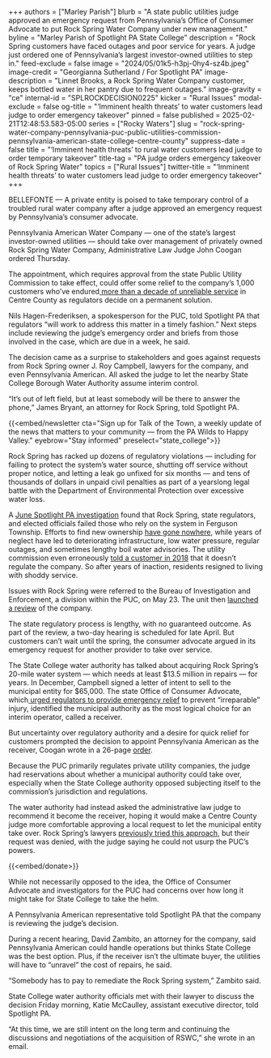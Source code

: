 +++
authors = ["Marley Parish"]
blurb = "A state public utilities judge approved an emergency request from Pennsylvania’s Office of Consumer Advocate to put Rock Spring Water Company under new management."
byline = "Marley Parish of Spotlight PA State College"
description = "Rock Spring customers have faced outages and poor service for years. A judge just ordered one of Pennsylvania’s largest investor-owned utilities to step in."
feed-exclude = false
image = "2024/05/01k5-h3pj-0hy4-sz4b.jpeg"
image-credit = "Georgianna Sutherland / For Spotlight PA"
image-description = "Linnet Brooks, a Rock Spring Water Company customer, keeps bottled water in her pantry due to frequent outages."
image-gravity = "ce"
internal-id = "SPLROCKDECISION0225"
kicker = "Rural Issues"
modal-exclude = false
og-title = "‘Imminent health threats’ to water customers lead judge to order emergency takeover"
pinned = false
published = 2025-02-21T12:48:53.583-05:00
series = ["Rocky Waters"]
slug = "rock-spring-water-company-pennsylvania-puc-public-utilities-commission-pennsylvania-american-state-college-centre-county"
suppress-date = false
title = "‘Imminent health threats’ to rural water customers lead judge to order temporary takeover"
title-tag = "PA judge orders emergency takeover of Rock Spring Water"
topics = ["Rural Issues"]
twitter-title = "‘Imminent health threats’ to water customers lead judge to order emergency takeover"
+++

BELLEFONTE — A private entity is poised to take temporary control of a troubled rural water company after a judge approved an emergency request by Pennsylvania’s consumer advocate.

Pennsylvania American Water Company — one of the state’s largest investor-owned utilities — should take over management of privately owned Rock Spring Water Company, Administrative Law Judge John Coogan ordered Thursday.

The appointment, which requires approval from the state Public Utility Commission to take effect, could offer some relief to the company’s 1,000 customers who’ve endured<a href="https://www.spotlightpa.org/statecollege/2024/06/pennsylvania-rock-spring-water-company-ferguson-township-environment-utilities/"> more than a decade of unreliable service</a> in Centre County as regulators decide on a permanent solution.

Nils Hagen-Frederiksen, a spokesperson for the PUC, told Spotlight PA that regulators “will work to address this matter in a timely fashion.” Next steps include reviewing the judge’s emergency order and briefs from those involved in the case, which are due in a week, he said.

The decision came as a surprise to stakeholders and goes against requests from Rock Spring owner J. Roy Campbell, lawyers for the company, and even Pennsylvania American. All asked the judge to let the nearby State College Borough Water Authority assume interim control.

“It’s out of left field, but at least somebody will be there to answer the phone,” James Bryant, an attorney for Rock Spring, told Spotlight PA.

{{<embed/newsletter cta="Sign up for Talk of the Town, a weekly update of the news that matters to your community — from the PA Wilds to Happy Valley." eyebrow="Stay informed" preselect="state_college">}}

Rock Spring has racked up dozens of regulatory violations — including for failing to protect the system’s water source, shutting off service without proper notice, and letting a leak go unfixed for six months — and tens of thousands of dollars in unpaid civil penalties as part of a yearslong legal battle with the Department of Environmental Protection over excessive water loss.

A <a href="https://www.spotlightpa.org/statecollege/2024/06/pennsylvania-rock-spring-water-company-ferguson-township-environment-utilities/">June Spotlight PA investigation</a> found that Rock Spring, state regulators, and elected officials failed those who rely on the system in Ferguson Township. Efforts to find new ownership <a href="https://www.spotlightpa.org/statecollege/2024/07/rural-pennsylvania-rock-spring-water-company-state-college-centre-county/">have gone nowhere</a>, while years of neglect have led to deteriorating infrastructure, low water pressure, regular outages, and sometimes lengthy boil water advisories. The utility commission even erroneously <a href="https://www.spotlightpa.org/statecollege/2024/06/pennsylvania-rock-spring-water-company-ferguson-township-environment-utilities/">told a customer in 2018</a> that it doesn’t regulate the company. So after years of inaction, residents resigned to living with shoddy service.

Issues with Rock Spring were referred to the Bureau of Investigation and Enforcement, a division within the PUC, on May 23. The unit then <a href="https://www.spotlightpa.org/statecollege/2024/09/rural-pennsylvania-rock-spring-water-company-centre-county-public-utilities-commission/">launched a review</a> of the company.

The state regulatory process is lengthy, with no guaranteed outcome. As part of the review, a two-day hearing is scheduled for late April. But customers can’t wait until the spring, the consumer advocate argued in its emergency request for another provider to take over service.

The State College water authority has talked about acquiring Rock Spring’s 20-mile water system — which needs at least $13.5 million in repairs — for years. In December, Campbell signed a letter of intent to sell to the municipal entity for $65,000. The state Office of Consumer Advocate, which<a href="https://www.spotlightpa.org/statecollege/2025/02/rock-spring-water-company-centre-county-court-pennsylvania-public-utilities-commission-consumer-advocate/"> urged regulators to provide emergency relief</a> to prevent “irreparable” injury, identified the municipal authority as the most logical choice for an interim operator, called a receiver.

But uncertainty over regulatory authority and a desire for quick relief for customers prompted the decision to appoint Pennsylvania American as the receiver, Coogan wrote in a 26-page <a href="https://www.puc.pa.gov/pcdocs/1867082.pdf">order</a>.

Because the PUC primarily regulates private utility companies, the judge had reservations about whether a municipal authority could take over, especially when the State College authority opposed subjecting itself to the commission’s jurisdiction and regulations.

The water authority had instead asked the administrative law judge to recommend it become the receiver, hoping it would make a Centre County judge more comfortable approving a local request to let the municipal entity take over. Rock Spring’s lawyers <a href="https://www.spotlightpa.org/statecollege/2025/01/rock-spring-water-company-rural-pennsylvania-centre-county-court-public-utilities-commission/">previously tried this approach</a>, but their request was denied, with the judge saying he could not usurp the PUC’s powers.

{{<embed/donate>}}

While not necessarily opposed to the idea, the Office of Consumer Advocate and investigators for the PUC had concerns over how long it might take for State College to take the helm.

A Pennsylvania American representative told Spotlight PA that the company is reviewing the judge’s decision.

During a recent hearing, David Zambito, an attorney for the company, said Pennsylvania American could handle operations but thinks State College was the best option. Plus, if the receiver isn’t the ultimate buyer, the utilities will have to “unravel” the cost of repairs, he said.

“Somebody has to pay to remediate the Rock Spring system,” Zambito said.

State College water authority officials met with their lawyer to discuss the decision Friday morning, Katie McCaulley, assistant executive director, told Spotlight PA.

“At this time, we are still intent on the long term and continuing the discussions and negotiations of the acquisition of RSWC,” she wrote in an email.

